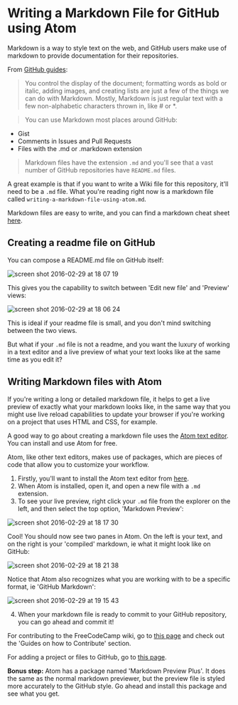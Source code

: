 # Writing a Markdown File for GitHub using Atom
Markdown is a way to style text on the web, and GitHub users make use of markdown to provide documentation for their repositories.

From [GitHub guides](https://guides.github.com/features/mastering-markdown/):

> You control the display of the document; formatting words as bold or italic, adding images, and creating lists are just a few of the things we can do with Markdown. Mostly, Markdown is just regular text with a few non-alphabetic characters thrown in, like # or *.

> You can use Markdown most places around GitHub:
  - Gist
  - Comments in Issues and Pull Requests
  - Files with the .md or .markdown extension

> Markdown files have the extension `.md` and you'll see that a vast number of GitHub repositories have `README.md` files.

A great example is that if you want to write a Wiki file for this repository, it'll need to be a `.md` file. What you're reading right now is a markdown file called `writing-a-markdown-file-using-atom.md`.

Markdown files are easy to write, and you can find a markdown cheat sheet [here](https://github.com/adam-p/markdown-here/wiki/Markdown-Cheatsheet).

## Creating a readme file on GitHub
You can compose a README.md file on GitHub itself:

![screen shot 2016-02-29 at 18 07 19](https://cloud.githubusercontent.com/assets/10364894/13405950/e68b0a7c-df18-11e5-876f-9de0b5305bb3.png)

This gives you the capability to switch between 'Edit new file' and 'Preview' views:

![screen shot 2016-02-29 at 18 06 24](https://cloud.githubusercontent.com/assets/10364894/13405946/e4d62a7c-df18-11e5-9056-1f213b2d0b9f.png)

This is ideal if your readme file is small, and you don't mind switching between the two views.

But what if your `.md` file is not a readme, and you want the luxury of working in a text editor and a live preview of what your text looks like at the same time as you edit it?

## Writing Markdown files with Atom
If you're writing a long or detailed markdown file, it helps to get a live preview of exactly what your markdown looks like, in the same way that you might use live reload capabilities to update your browser if you're working on a project that uses HTML and CSS, for example.

A good way to go about creating a markdown file uses the [Atom text editor](https://atom.io/). You can install and use Atom for free.

Atom, like other text editors, makes use of packages, which are pieces of code that allow you to customize your workflow.
1. Firstly, you'll want to install the Atom text editor from [here](https://atom.io/).
2. When Atom is installed, open it, and open a new file with a `.md` extension.
3. To see your live preview, right click your `.md` file from the explorer on the left, and then select the top option, 'Markdown Preview':

  ![screen shot 2016-02-29 at 18 17 30](https://cloud.githubusercontent.com/assets/10364894/13405953/e852809c-df18-11e5-8db2-d12e630cc2a7.png)

  Cool! You should now see two panes in Atom. On the left is your text, and on the right is your 'compiled' markdown, ie what it might look like on GitHub:

  ![screen shot 2016-02-29 at 18 21 38](https://cloud.githubusercontent.com/assets/10364894/13405958/eaf4bc0c-df18-11e5-9727-33e21df55838.png)

  Notice that Atom also recognizes what you are working with to be a specific format, ie 'GitHub Markdown':

  ![screen shot 2016-02-29 at 19 15 43](https://cloud.githubusercontent.com/assets/10364894/13405964/ed9c2422-df18-11e5-8118-0358e9cdbeaa.png)

4. When your markdown file is ready to commit to your GitHub repository, you can go ahead and commit it!

  For contributing to the FreeCodeCamp wiki, go to [this page](https://github.com/FreeCodeCamp/freecodecamp/wiki) and check out the 'Guides on how to Contribute' section.

  For adding a project or files to GitHub, go to [this page](https://help.github.com/articles/adding-an-existing-project-to-github-using-the-command-line/).

**Bonus step:** Atom has a package named 'Markdown Preview Plus'. It does the same as the normal markdown previewer, but the preview file is styled more accurately to the GitHub style. Go ahead and install this package and see what you get.
